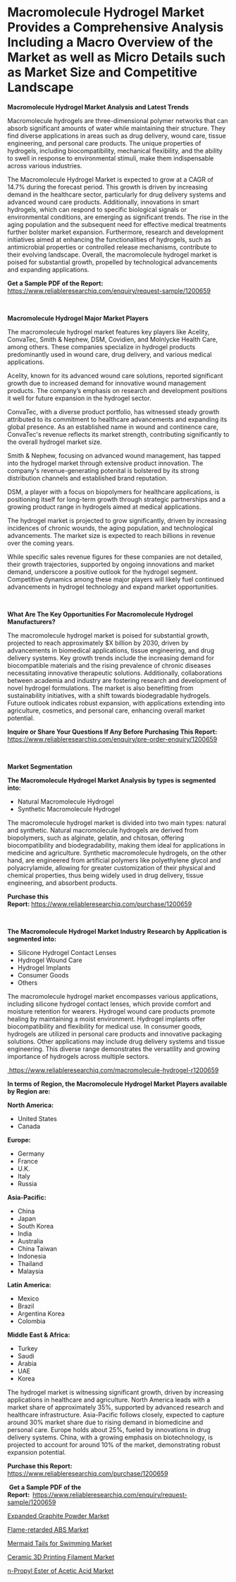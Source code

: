 <p><h1>Macromolecule Hydrogel Market Provides a Comprehensive Analysis Including a Macro Overview of the Market as well as Micro Details such as Market Size and Competitive Landscape</h1></p><p><strong>Macromolecule Hydrogel Market Analysis and Latest Trends</strong></p>
<p><p>Macromolecule hydrogels are three-dimensional polymer networks that can absorb significant amounts of water while maintaining their structure. They find diverse applications in areas such as drug delivery, wound care, tissue engineering, and personal care products. The unique properties of hydrogels, including biocompatibility, mechanical flexibility, and the ability to swell in response to environmental stimuli, make them indispensable across various industries.</p><p>The Macromolecule Hydrogel Market is expected to grow at a CAGR of 14.7% during the forecast period. This growth is driven by increasing demand in the healthcare sector, particularly for drug delivery systems and advanced wound care products. Additionally, innovations in smart hydrogels, which can respond to specific biological signals or environmental conditions, are emerging as significant trends. The rise in the aging population and the subsequent need for effective medical treatments further bolster market expansion. Furthermore, research and development initiatives aimed at enhancing the functionalities of hydrogels, such as antimicrobial properties or controlled release mechanisms, contribute to their evolving landscape. Overall, the macromolecule hydrogel market is poised for substantial growth, propelled by technological advancements and expanding applications.</p></p>
<p><strong>Get a Sample PDF of the Report:&nbsp;</strong> <a href="https://www.reliableresearchiq.com/enquiry/request-sample/1200659">https://www.reliableresearchiq.com/enquiry/request-sample/1200659</a></p>
<p>&nbsp;</p>
<p><strong>Macromolecule Hydrogel Major Market Players</strong></p>
<p><p>The macromolecule hydrogel market features key players like Acelity, ConvaTec, Smith & Nephew, DSM, Covidien, and Molnlycke Health Care, among others. These companies specialize in hydrogel products predominantly used in wound care, drug delivery, and various medical applications.</p><p>Acelity, known for its advanced wound care solutions, reported significant growth due to increased demand for innovative wound management products. The company’s emphasis on research and development positions it well for future expansion in the hydrogel sector.</p><p>ConvaTec, with a diverse product portfolio, has witnessed steady growth attributed to its commitment to healthcare advancements and expanding its global presence. As an established name in wound and continence care, ConvaTec's revenue reflects its market strength, contributing significantly to the overall hydrogel market size.</p><p>Smith & Nephew, focusing on advanced wound management, has tapped into the hydrogel market through extensive product innovation. The company's revenue-generating potenital is bolstered by its strong distribution channels and established brand reputation.</p><p>DSM, a player with a focus on biopolymers for healthcare applications, is positioning itself for long-term growth through strategic partnerships and a growing product range in hydrogels aimed at medical applications.</p><p>The hydrogel market is projected to grow significantly, driven by increasing incidences of chronic wounds, the aging population, and technological advancements. The market size is expected to reach billions in revenue over the coming years. </p><p>While specific sales revenue figures for these companies are not detailed, their growth trajectories, supported by ongoing innovations and market demand, underscore a positive outlook for the hydrogel segment. Competitive dynamics among these major players will likely fuel continued advancements in hydrogel technology and expand market opportunities.</p></p>
<p>&nbsp;</p>
<p><strong>What Are The Key Opportunities For Macromolecule Hydrogel Manufacturers?</strong></p>
<p><p>The macromolecule hydrogel market is poised for substantial growth, projected to reach approximately $X billion by 2030, driven by advancements in biomedical applications, tissue engineering, and drug delivery systems. Key growth trends include the increasing demand for biocompatible materials and the rising prevalence of chronic diseases necessitating innovative therapeutic solutions. Additionally, collaborations between academia and industry are fostering research and development of novel hydrogel formulations. The market is also benefitting from sustainability initiatives, with a shift towards biodegradable hydrogels. Future outlook indicates robust expansion, with applications extending into agriculture, cosmetics, and personal care, enhancing overall market potential.</p></p>
<p><strong>Inquire or Share Your Questions If Any Before Purchasing This Report:</strong> <a href="https://www.reliableresearchiq.com/enquiry/pre-order-enquiry/1200659">https://www.reliableresearchiq.com/enquiry/pre-order-enquiry/1200659</a></p>
<p>&nbsp;</p>
<p><strong>Market Segmentation</strong></p>
<p><strong>The Macromolecule Hydrogel Market Analysis by types is segmented into:</strong></p>
<p><ul><li>Natural Macromolecule Hydrogel</li><li>Synthetic Macromolecule Hydrogel</li></ul></p>
<p><p>The macromolecule hydrogel market is divided into two main types: natural and synthetic. Natural macromolecule hydrogels are derived from biopolymers, such as alginate, gelatin, and chitosan, offering biocompatibility and biodegradability, making them ideal for applications in medicine and agriculture. Synthetic macromolecule hydrogels, on the other hand, are engineered from artificial polymers like polyethylene glycol and polyacrylamide, allowing for greater customization of their physical and chemical properties, thus being widely used in drug delivery, tissue engineering, and absorbent products.</p></p>
<p><strong>Purchase this Report:&nbsp;</strong><a href="https://www.reliableresearchiq.com/purchase/1200659">https://www.reliableresearchiq.com/purchase/1200659</a></p>
<p>&nbsp;</p>
<p><strong>The Macromolecule Hydrogel Market Industry Research by Application is segmented into:</strong></p>
<p><ul><li>Silicone Hydrogel Contact Lenses</li><li>Hydrogel Wound Care</li><li>Hydrogel Implants</li><li>Consumer Goods</li><li>Others</li></ul></p>
<p><p>The macromolecule hydrogel market encompasses various applications, including silicone hydrogel contact lenses, which provide comfort and moisture retention for wearers. Hydrogel wound care products promote healing by maintaining a moist environment. Hydrogel implants offer biocompatibility and flexibility for medical use. In consumer goods, hydrogels are utilized in personal care products and innovative packaging solutions. Other applications may include drug delivery systems and tissue engineering. This diverse range demonstrates the versatility and growing importance of hydrogels across multiple sectors.</p></p>
<p><a href="https://www.reliableresearchiq.com/macromolecule-hydrogel-r1200659">&nbsp;https://www.reliableresearchiq.com/macromolecule-hydrogel-r1200659</a></p>
<p><strong>In terms of Region, the Macromolecule Hydrogel Market Players available by Region are:</strong></p>
<p>
    <p> <strong> North America: </strong>
        <ul>
            <li>United States</li>
            <li>Canada</li>
        </ul>
        </p> 
    <p> <strong> Europe: </strong>
        <ul>
            <li>Germany</li>
            <li>France</li>
            <li>U.K.</li>
            <li>Italy</li>
            <li>Russia</li>
        </ul>
        </p> 
    <p> <strong> Asia-Pacific: </strong>
        <ul>
            <li>China</li>
            <li>Japan</li>
            <li>South Korea</li>
            <li>India</li>
            <li>Australia</li>
            <li>China Taiwan</li>
            <li>Indonesia</li>
            <li>Thailand</li>
            <li>Malaysia</li>
        </ul>
        </p> 
    <p> <strong> Latin America: </strong>
        <ul>
            <li>Mexico</li>
            <li>Brazil</li>
            <li>Argentina Korea</li>
            <li>Colombia</li>
        </ul>
        </p> 
    <p> <strong> Middle East & Africa: </strong>
        <ul>
            <li>Turkey</li>
            <li>Saudi</li>
            <li>Arabia</li>
            <li>UAE</li>
            <li>Korea</li>
        </ul>
    </p>
    </p>
<p><p>The hydrogel market is witnessing significant growth, driven by increasing applications in healthcare and agriculture. North America leads with a market share of approximately 35%, supported by advanced research and healthcare infrastructure. Asia-Pacific follows closely, expected to capture around 30% market share due to rising demand in biomedicine and personal care. Europe holds about 25%, fueled by innovations in drug delivery systems. China, with a growing emphasis on biotechnology, is projected to account for around 10% of the market, demonstrating robust expansion potential.</p></p>
<p><strong>Purchase this Report: </strong><a href="https://www.reliableresearchiq.com/purchase/1200659">https://www.reliableresearchiq.com/purchase/1200659</a></p>
<p>&nbsp;<strong>Get a Sample PDF of the Report:&nbsp;&nbsp;</strong><a href="https://www.reliableresearchiq.com/enquiry/request-sample/1200659">https://www.reliableresearchiq.com/enquiry/request-sample/1200659</a></p>
<p><strong></strong></p>
<p><p><a href="https://www.linkedin.com/pulse/market-dynamics-future-trends-global-expanded-graphite-powder-6flyf?trackingId=SJixaNXZQxG%2FF4kbrfqeLA%3D%3D">Expanded Graphite Powder Market</a></p><p><a href="https://issuu.com/reportprime-2/docs/flame-retarded-abs-market-size-2030_4cfcd15a6dc8bc">Flame-retarded ABS Market</a></p><p><a href="https://www.linkedin.com/pulse/emerging-mermaid-tails-swimming-market-opportunities-nuoje?trackingId=OUdystRqQ76BObfM%2BJtR2w%3D%3D">Mermaid Tails for Swimming Market</a></p><p><a href="https://www.linkedin.com/pulse/driving-factors-behind-ceramic-3d-printing-filament-market-zkvvf?trackingId=sxO7Xnm2RPCr0MAdPxxEJA%3D%3D">Ceramic 3D Printing Filament Market</a></p><p><a href="https://issuu.com/reportprime-2/docs/n-propyl-ester-of-acetic-acid-marke_5d4343ef206736">n-Propyl Ester of Acetic Acid Market</a></p></p>